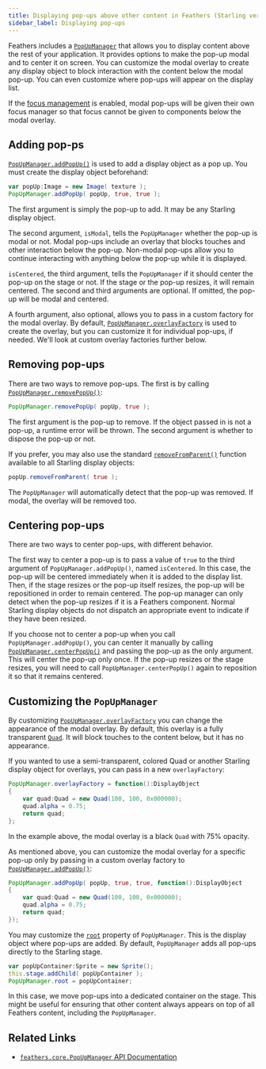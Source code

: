 ```yaml
---
title: Displaying pop-ups above other content in Feathers (Starling version)
sidebar_label: Displaying pop-ups
---
```


Feathers includes a [`PopUpManager`](/api-reference/feathers/core/PopUpManager.html) that allows you to display content above the rest of your application. It provides options to make the pop-up modal and to center it on screen. You can customize the modal overlay to create any display object to block interaction with the content below the modal pop-up. You can even customize where pop-ups will appear on the display list.

If the [focus management](./focus.md) is enabled, modal pop-ups will be given their own focus manager so that focus cannot be given to components below the modal overlay.

## Adding pop-ps

[`PopUpManager.addPopUp()`](</api-reference/feathers/core/PopUpManager.html#addPopUp()>) is used to add a display object as a pop up. You must create the display object beforehand:

```actionscript
var popUp:Image = new Image( texture );
PopUpManager.addPopUp( popUp, true, true );
```

The first argument is simply the pop-up to add. It may be any Starling display object.

The second argument, `isModal`, tells the `PopUpManager` whether the pop-up is modal or not. Modal pop-ups include an overlay that blocks touches and other interaction below the pop-up. Non-modal pop-ups allow you to continue interacting with anything below the pop-up while it is displayed.

`isCentered`, the third argument, tells the `PopUpManager` if it should center the pop-up on the stage or not. If the stage or the pop-up resizes, it will remain centered. The second and third arguments are optional. If omitted, the pop-up will be modal and centered.

A fourth argument, also optional, allows you to pass in a custom factory for the modal overlay. By default, [`PopUpManager.overlayFactory`](/api-reference/feathers/core/PopUpManager.html#overlayFactory) is used to create the overlay, but you can customize it for individual pop-ups, if needed. We'll look at custom overlay factories further below.

## Removing pop-ups

There are two ways to remove pop-ups. The first is by calling [`PopUpManager.removePopUp()`](</api-reference/feathers/core/PopUpManager.html#removePopUp()>):

```actionscript
PopUpManager.removePopUp( popUp, true );
```

The first argument is the pop-up to remove. If the object passed in is not a pop-up, a runtime error will be thrown. The second argument is whether to dispose the pop-up or not.

If you prefer, you may also use the standard [`removeFromParent()`](<http://doc.starling-framework.org/core/starling/display/DisplayObject.html#removeFromParent()>) function available to all Starling display objects:

```actionscript
popUp.removeFromParent( true );
```

The `PopUpManager` will automatically detect that the pop-up was removed. If modal, the overlay will be removed too.

## Centering pop-ups

There are two ways to center pop-ups, with different behavior.

The first way to center a pop-up is to pass a value of `true` to the third argument of `PopUpManager.addPopUp()`, named `isCentered`. In this case, the pop-up will be centered immediately when it is added to the display list. Then, if the stage resizes or the pop-up itself resizes, the pop-up will be repositioned in order to remain centered. The pop-up manager can only detect when the pop-up resizes if it is a Feathers component. Normal Starling display objects do not dispatch an appropriate event to indicate if they have been resized.

If you choose not to center a pop-up when you call `PopUpManager.addPopUp()`, you can center it manually by calling [`PopUpManager.centerPopUp()`](</api-reference/feathers/core/PopUpManager.html#centerPopUp()>) and passing the pop-up as the only argument. This will center the pop-up only once. If the pop-up resizes or the stage resizes, you will need to call `PopUpManager.centerPopUp()` again to reposition it so that it remains centered.

## Customizing the `PopUpManager`

By customizing [`PopUpManager.overlayFactory`](/api-reference/feathers/core/PopUpManager.html#overlayFactory) you can change the appearance of the modal overlay. By default, this overlay is a fully transparent [`Quad`](http://doc.starling-framework.org/core/starling/display/Quad.html). It will block touches to the content below, but it has no appearance.

If you wanted to use a semi-transparent, colored Quad or another Starling display object for overlays, you can pass in a new `overlayFactory`:

```actionscript
PopUpManager.overlayFactory = function():DisplayObject
{
    var quad:Quad = new Quad(100, 100, 0x000000);
    quad.alpha = 0.75;
    return quad;
};
```

In the example above, the modal overlay is a black `Quad` with 75% opacity.

As mentioned above, you can customize the modal overlay for a specific pop-up only by passing in a custom overlay factory to [`PopUpManager.addPopUp()`](</api-reference/feathers/core/PopUpManager.html#addPopUp()>):

```actionscript
PopUpManager.addPopUp( popUp, true, true, function():DisplayObject
{
    var quad:Quad = new Quad(100, 100, 0x000000);
    quad.alpha = 0.75;
    return quad;
});
```

You may customize the [`root`](/api-reference/feathers/core/PopUpManager.html#root) property of `PopUpManager`. This is the display object where pop-ups are added. By default, `PopUpManager` adds all pop-ups directly to the Starling stage.

```actionscript
var popUpContainer:Sprite = new Sprite();
this.stage.addChild( popUpContainer );
PopUpManager.root = popUpContainer;
```

In this case, we move pop-ups into a dedicated container on the stage. This might be useful for ensuring that other content always appears on top of all Feathers content, including the `PopUpManager`.

## Related Links

- [`feathers.core.PopUpManager` API Documentation](/api-reference/feathers/core/PopUpManager.html)
